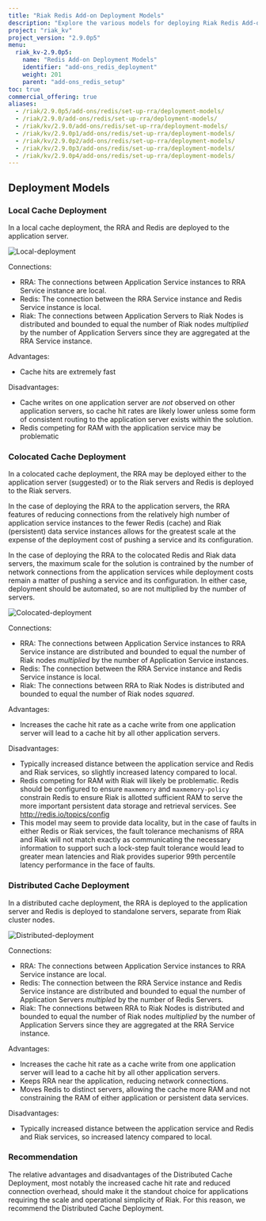 ```yaml
---
title: "Riak Redis Add-on Deployment Models"
description: "Explore the various models for deploying Riak Redis Add-on"
project: "riak_kv"
project_version: "2.9.0p5"
menu:
  riak_kv-2.9.0p5:
    name: "Redis Add-on Deployment Models"
    identifier: "add-ons_redis_deployment"
    weight: 201
    parent: "add-ons_redis_setup"
toc: true
commercial_offering: true
aliases:
  - /riak/2.9.0p5/add-ons/redis/set-up-rra/deployment-models/
  - /riak/2.9.0/add-ons/redis/set-up-rra/deployment-models/
  - /riak/kv/2.9.0/add-ons/redis/set-up-rra/deployment-models/
  - /riak/kv/2.9.0p1/add-ons/redis/set-up-rra/deployment-models/
  - /riak/kv/2.9.0p2/add-ons/redis/set-up-rra/deployment-models/
  - /riak/kv/2.9.0p3/add-ons/redis/set-up-rra/deployment-models/
  - /riak/kv/2.9.0p4/add-ons/redis/set-up-rra/deployment-models/
---
```



[Local-deployment]: {{<baseurl>}}images/redis/rra_deployment_local.png
[Colocated-deployment]: {{<baseurl>}}images/redis/rra_deployment_colocated.png
[Distributed-deployment]: {{<baseurl>}}images/redis/rra_deployment_distributed.png

## Deployment Models

### Local Cache Deployment

In a local cache deployment, the RRA and Redis are deployed to the application
server.

![Local-deployment]({{<baseurl>}}images/redis/rra_deployment_local.png)

Connections:

* RRA: The connections between Application Service instances to RRA Service
  instance are local.
* Redis: The connection between the RRA Service instance and Redis Service
  instance is local.
* Riak: The connections between Application Servers to Riak Nodes is distributed
  and bounded to equal the number of Riak nodes _multiplied_ by the number of
  Application Servers since they are aggregated at the RRA Service instance.

Advantages:

* Cache hits are extremely fast

Disadvantages:

* Cache writes on one application server are *not* observed on other application
  servers, so cache hit rates are likely lower unless some form of consistent
  routing to the application server exists within the solution.
* Redis competing for RAM with the application service may be problematic

### Colocated Cache Deployment

In a colocated cache deployment, the RRA may be deployed either to the
application server (suggested) or to the Riak servers and Redis is deployed to
the Riak servers.

In the case of deploying the RRA to the application servers, the RRA features
of reducing connections from the relatively high number of application service
instances to the fewer Redis (cache) and Riak (persistent) data service
instances allows for the greatest scale at the expense of the deployment cost
of pushing a service and its configuration.

In the case of deploying the RRA to the colocated Redis and Riak data servers,
the maximum scale for the solution is contrained by the number of network
connections from the application services while deployment costs remain a matter
of pushing a service and its configuration. In either case, deployment should
be automated, so are not multiplied by the number of servers.

![Colocated-deployment]({{<baseurl>}}images/redis/rra_deployment_colocated.png)

Connections:

* RRA: The connections between Application Service instances to RRA Service
  instance are distributed and bounded to equal the number of Riak nodes
  _multiplied_ by the number of Application Service instances.
* Redis: The connection between the RRA Service instance and Redis Service
  instance is local.
* Riak: The connections between RRA to Riak Nodes is distributed and bounded to
  equal the number of Riak nodes _squared_.

Advantages:

* Increases the cache hit rate as a cache write from one application server
  will lead to a cache hit by all other application servers.

Disadvantages:

* Typically increased distance between the application service and Redis and
  Riak services, so slightly increased latency compared to local.
* Redis competing for RAM with Riak will likely be problematic. Redis should
  be configured to ensure `maxmemory` and `maxmemory-policy` constrain Redis
  to ensure Riak is allotted sufficient RAM to serve the more important
  persistent data storage and retrieval services. See http://redis.io/topics/config
* This model may seem to provide data locality, but in the case of faults in
  either Redis or Riak services, the fault tolerance mechanisms of RRA and
  Riak will not match exactly as communicating the necessary information to
  support such a lock-step fault tolerance would lead to greater mean latencies
  and Riak provides superior 99th percentile latency performance in the face
  of faults.


### Distributed Cache Deployment

In a distributed cache deployment, the RRA is deployed to the application server
and Redis is deployed to standalone servers, separate from Riak cluster nodes.

![Distributed-deployment]({{<baseurl>}}images/redis/rra_deployment_distributed.png)

Connections:

* RRA: The connections between Application Service instances to RRA Service
  instance are local.
* Redis: The connection between the RRA Service instance and Redis Service
  instance are distributed and bounded to equal the number of Application
  Servers _multipled_ by the number of Redis Servers.
* Riak: The connections between RRA to Riak Nodes is distributed and bounded to
  equal the number of Riak nodes _multiplied_ by the number of Application
  Servers since they are aggregated at the RRA Service instance.

Advantages:

* Increases the cache hit rate as a cache write from one application server
  will lead to a cache hit by all other application servers.
* Keeps RRA near the application, reducing network connections.
* Moves Redis to distinct servers, allowing the cache more RAM and not
  constraining the RAM of either application or persistent data services.

Disadvantages:

* Typically increased distance between the application service and Redis and
  Riak services, so increased latency compared to local.

### Recommendation

The relative advantages and disadvantages of the Distributed Cache Deployment,
most notably the increased cache hit rate and reduced connection overhead,
should make it the standout choice for applications requiring the scale and
operational simplicity of Riak. For this reason, we recommend the Distributed
Cache Deployment.
